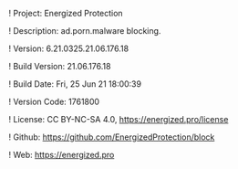 ! Project: Energized Protection

! Description: ad.porn.malware blocking.

! Version: 6.21.0325.21.06.176.18

! Build Version: 21.06.176.18

! Build Date: Fri, 25 Jun 21 18:00:39

! Version Code: 1761800

! License: CC BY-NC-SA 4.0, https://energized.pro/license

! Github: https://github.com/EnergizedProtection/block

! Web: https://energized.pro
